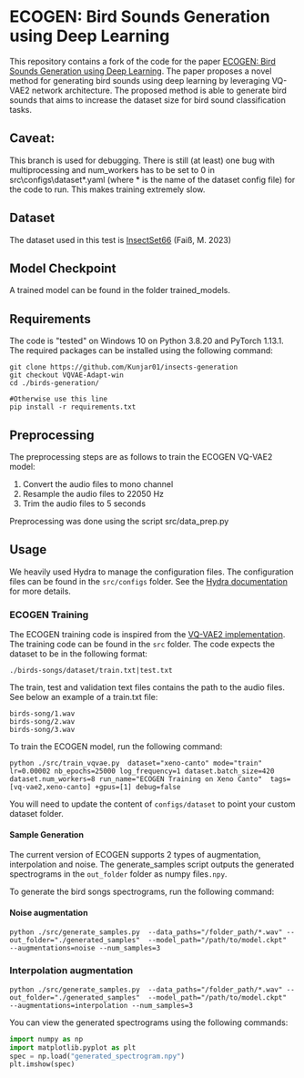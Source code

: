 # ECOGEN: Bird Sounds Generation using Deep Learning

This repository contains a fork of the code for the paper [ECOGEN: Bird Sounds Generation using Deep Learning](https://doi.org/10.1111/2041-210X.14239). 
The paper proposes a novel method for generating bird sounds using deep learning by leveraging VQ-VAE2 network architecture.
The proposed method is able to generate bird sounds that aims to increase the dataset size for bird sound classification tasks.

## Caveat:
This branch is used for debugging. There is still (at least) one bug with multiprocessing and num_workers has to be set to 0 in src\configs\dataset\*.yaml (where * is the name of the dataset config file) for the code to run. This makes training extremely slow.

## Dataset
The dataset used in this test is [InsectSet66](https://zenodo.org/records/8252141) (Faiß, M. 2023)

## Model Checkpoint
A trained model can be found in the folder trained_models.

## Requirements
The code is "tested" on Windows 10 on Python 3.8.20 and PyTorch 1.13.1. The required packages can be installed using the following command:
```
git clone https://github.com/Kunjar01/insects-generation
git checkout VQVAE-Adapt-win
cd ./birds-generation/

#Otherwise use this line
pip install -r requirements.txt
```

## Preprocessing
The preprocessing steps are as follows to train the ECOGEN VQ-VAE2 model:
1. Convert the audio files to mono channel
2. Resample the audio files to 22050 Hz
3. Trim the audio files to 5 seconds

Preprocessing was done using the script src/data_prep.py

## Usage
We heavily used Hydra to manage the configuration files. The configuration files can be found in the `src/configs` folder. See the [Hydra documentation](https://hydra.cc/docs/intro) for more details.

### ECOGEN Training
The ECOGEN training code is inspired from the [VQ-VAE2 implementation](https://github.com/rosinality/vq-vae-2-pytorch).
The training code can be found in the `src` folder.
The code expects the dataset to be in the following format:
```
./birds-songs/dataset/train.txt|test.txt
```

The train, test and validation text files contains the path to the audio files. See below an example of a train.txt file:

```
birds-song/1.wav
birds-song/2.wav
birds-song/3.wav
```


To train the ECOGEN model, run the following command:
```
python ./src/train_vqvae.py  dataset="xeno-canto" mode="train" lr=0.00002 nb_epochs=25000 log_frequency=1 dataset.batch_size=420 dataset.num_workers=8 run_name="ECOGEN Training on Xeno Canto"  tags=[vq-vae2,xeno-canto] +gpus=[1] debug=false
```
You will need to update the content of `configs/dataset` to point your custom dataset folder.


#### Sample Generation
The current version of ECOGEN supports 2 types of augmentation, interpolation and noise. The generate_samples script outputs the generated spectrograms in the `out_folder` folder as numpy files`.npy`.

To generate the bird songs spectrograms, run the following command:
#### Noise augmentation
```
python ./src/generate_samples.py  --data_paths="/folder_path/*.wav" --out_folder="./generated_samples"  --model_path="/path/to/model.ckpt"  --augmentations=noise --num_samples=3
```
### Interpolation augmentation
```
python ./src/generate_samples.py  --data_paths="/folder_path/*.wav" --out_folder="./generated_samples"  --model_path="/path/to/model.ckpt"  --augmentations=interpolation --num_samples=3
```

You can view the generated spectrograms using the following commands:
```python
import numpy as np
import matplotlib.pyplot as plt
spec = np.load("generated_spectrogram.npy")
plt.imshow(spec)
```
